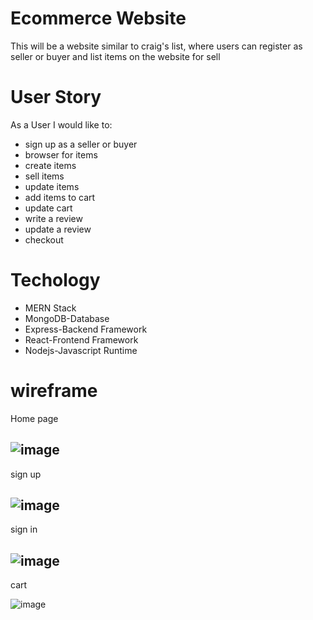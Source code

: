 # Ecommerce Website
This will be a website similar to craig's list, where users can register as seller or buyer and list items on the website for sell
# User Story
As a User I would like to: 
 - sign up as a seller or buyer
 - browser for items
 - create items
 - sell items
 - update items
 - add items to cart
 - update cart
 - write a review
 - update a review
 - checkout
# Techology 
 - MERN Stack
  - MongoDB-Database
  - Express-Backend Framework
  - React-Frontend Framework
  - Nodejs-Javascript Runtime
# wireframe
Home page

![image](https://user-images.githubusercontent.com/48740174/185998210-fb3c3c32-f909-4b80-9533-f6cb3873e176.png)
----------------------
sign up

 ![image](https://user-images.githubusercontent.com/48740174/186005864-988951fc-e2f9-409a-a532-bf7d9ca896e4.png)
----------------------
sign in

![image](https://user-images.githubusercontent.com/48740174/186005993-eb185f5d-7ed3-4518-b3a2-e5e7550ac56b.png)
----------------------
cart

![image](https://user-images.githubusercontent.com/48740174/186006771-9b1b6e9b-d9d3-42c8-a3f5-e413c5ea3772.png)


